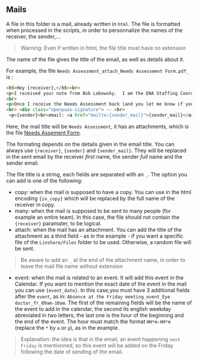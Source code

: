 ## Mails

A file in this folder is a mail, already written in `html`. The file is formatted when processed in the scripts, in order to personnalize the names of the receiver, the sender,...
> Warning: Even if written in html, the file title must have no extension

The name of the file gives the title of the email, as well as details about it.

For example, the file `Needs Assessment_attach_Needs Assessment Form.pdf_` is :
```html
<h5>Hey {receiver},</h5><br>
<p>I received your note from Bob Lebowsky.  I am the ENA Staffing Coordinator and need for you to fill out the attached Needs Assessment form before I can send you any resumes.  Also, would you be interested in the new class?  Analysts start with the business units on Aug. 3rd and Assoc. start on Aug. 28th.  We are starting to place the Associates and would like to see if you are interested.  Please let me know.</p>
<br>
<p>Once I receive the Needs Assessment back (and you let me know if you can wait a month,) I will be happy to pull a couple of resumes for your review.  If you have any questions, please let me know. Thanks.</p>
<br> <div class="openpaas-signature"> -- <br>
 <p>{sender}<br>email: <a href="mailto:{sender_mail}">{sender_mail}</a></p></div>
```

Here, the mail title will be `Needs Assessment`, it has an attachments, which is the file [Needs Assement Form](../Linshare/Files/English/Needs%20Assessment%20Form.pdf).

The formating depends on the details given in the email title. You can always use `{receiver}`, `{sender}` and `{sender_mail}`. They will be replaced in the sent email by the receiver *first* name, the sender *full* name and the sender email.

The file title is a string, each fields are separated with an `_`. The option you can add is one of the following:
* copy: when the mail is supposed to have a copy. You can use in the html encoding `{in_copy}` which will be replaced by the full name of the receiver in copy.
* many: when the mail is supposed to be sent to many people (for example an entire team). In this case, the file should not contain the `{receiver}` paramater, to be logical.
* attach: when the mail has an attachment. You can add the title of the attachment as a third field - as in the example - if you want a specific file of the `Linshare/Files` folder to be used.  Otherwise, a random file will be sent.
> Be aware to add an `_` at the end of the attachment name, in order to leave the mail file name without extension
* event: when the mail is related to an event. It will add this event in the Calendar. If you want to mention the exact date of the event in the mail you can use `{event_date}`. In this case,you must have 3 additional fields after the `event`, as in: `Absence at the Friday meeting_event_Eye doctor_fr_09am-10am`. The first of the remaining fields will be the name of the event to add in the calendar, the second its english weekday abreviated in two letters, the last one is the hour of the beginning and the end of the event. The hour must match the format `HH*m-HH*m` (replace the `*` by `a` or `p`), as in the example.

> Explanation: the idea is that in the email, an event happening `next Friday` is mentionned, so this event will be added on the Friday following the date of sending of the email.